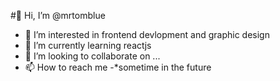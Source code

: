 #👋 Hi, I’m @mrtomblue
- 👀 I’m interested in frontend devlopment and graphic design
- 🌱 I’m currently learning reactjs
- 💞️ I’m looking to collaborate on ...
- 📫 How to reach me 
    -*sometime in the future

<!---
mrtomblue/mrtomblue is a ✨ special ✨ repository because its `README.md` (this file) appears on your GitHub profile.
You can click the Preview link to take a look at your changes.
--->

